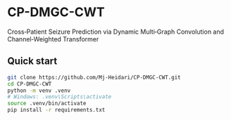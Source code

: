 # CP-DMGC-CWT
Cross‑Patient Seizure Prediction via Dynamic Multi‑Graph Convolution and Channel‑Weighted Transformer 

## Quick start

```bash
git clone https://github.com/Mj-Heidari/CP-DMGC-CWT.git
cd CP-DMGC-CWT
python -m venv .venv
# Windows: .venv\Scripts\activate
source .venv/bin/activate
pip install -r requirements.txt
